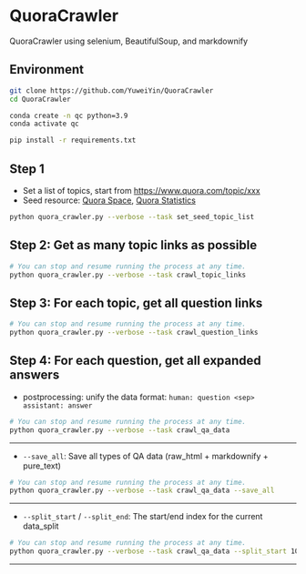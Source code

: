 # QuoraCrawler

QuoraCrawler using selenium, BeautifulSoup, and markdownify

## Environment

```bash
git clone https://github.com/YuweiYin/QuoraCrawler
cd QuoraCrawler

conda create -n qc python=3.9
conda activate qc

pip install -r requirements.txt
```

## Step 1

- Set a list of topics, start from https://www.quora.com/topic/xxx
- Seed resource: [Quora Space](https://www.quora.com/spaces), [Quora Statistics](https://www.demandsage.com/quora-statistics/)

```bash
python quora_crawler.py --verbose --task set_seed_topic_list
```

## Step 2: Get as many topic links as possible

```bash
# You can stop and resume running the process at any time.
python quora_crawler.py --verbose --task crawl_topic_links
```

## Step 3: For each topic, get all question links

```bash
# You can stop and resume running the process at any time.
python quora_crawler.py --verbose --task crawl_question_links
```

## Step 4: For each question, get all expanded answers

- postprocessing: unify the data format: `human: question <sep> assistant: answer`

```bash
# You can stop and resume running the process at any time.
python quora_crawler.py --verbose --task crawl_qa_data
```

---

- `--save_all`: Save all types of QA data (raw_html + markdownify + pure_text)

```bash
# You can stop and resume running the process at any time.
python quora_crawler.py --verbose --task crawl_qa_data --save_all
```

---

- `--split_start` / `--split_end`: The start/end index for the current data_split

```bash
# You can stop and resume running the process at any time.
python quora_crawler.py --verbose --task crawl_qa_data --split_start 1000 --split_end 2000
```

---
